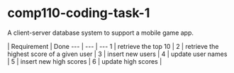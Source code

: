 # comp110-coding-task-1
A client-server database system to support a mobile game app.

 | Requirement | Done
--- | --- | ---
1 | retrieve the top 10 | 
2 | retrieve the highest score of a given user | 
3 | insert new users | 
4 | update user names |
5 | insert new high scores |
6 | update high scores |
